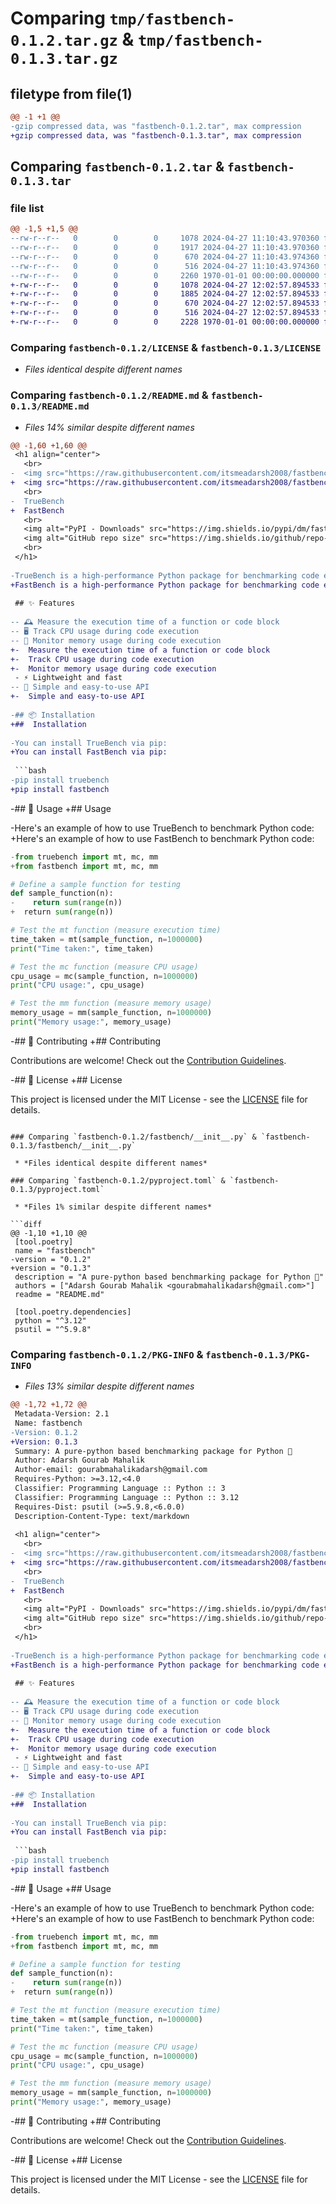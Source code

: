 # Comparing `tmp/fastbench-0.1.2.tar.gz` & `tmp/fastbench-0.1.3.tar.gz`

## filetype from file(1)

```diff
@@ -1 +1 @@
-gzip compressed data, was "fastbench-0.1.2.tar", max compression
+gzip compressed data, was "fastbench-0.1.3.tar", max compression
```

## Comparing `fastbench-0.1.2.tar` & `fastbench-0.1.3.tar`

### file list

```diff
@@ -1,5 +1,5 @@
--rw-r--r--   0        0        0     1078 2024-04-27 11:10:43.970360 fastbench-0.1.2/LICENSE
--rw-r--r--   0        0        0     1917 2024-04-27 11:10:43.970360 fastbench-0.1.2/README.md
--rw-r--r--   0        0        0      670 2024-04-27 11:10:43.974360 fastbench-0.1.2/fastbench/__init__.py
--rw-r--r--   0        0        0      516 2024-04-27 11:10:43.974360 fastbench-0.1.2/pyproject.toml
--rw-r--r--   0        0        0     2260 1970-01-01 00:00:00.000000 fastbench-0.1.2/PKG-INFO
+-rw-r--r--   0        0        0     1078 2024-04-27 12:02:57.894533 fastbench-0.1.3/LICENSE
+-rw-r--r--   0        0        0     1885 2024-04-27 12:02:57.894533 fastbench-0.1.3/README.md
+-rw-r--r--   0        0        0      670 2024-04-27 12:02:57.894533 fastbench-0.1.3/fastbench/__init__.py
+-rw-r--r--   0        0        0      516 2024-04-27 12:02:57.894533 fastbench-0.1.3/pyproject.toml
+-rw-r--r--   0        0        0     2228 1970-01-01 00:00:00.000000 fastbench-0.1.3/PKG-INFO
```

### Comparing `fastbench-0.1.2/LICENSE` & `fastbench-0.1.3/LICENSE`

 * *Files identical despite different names*

### Comparing `fastbench-0.1.2/README.md` & `fastbench-0.1.3/README.md`

 * *Files 14% similar despite different names*

```diff
@@ -1,60 +1,60 @@
 <h1 align="center">
   <br>
-  <img src="https://raw.githubusercontent.com/itsmeadarsh2008/fastbench/main/truebench.svg" width="200" height="200">
+  <img src="https://raw.githubusercontent.com/itsmeadarsh2008/fastbench/main/fastbench.svg" width="200" height="200">
   <br>
-  TrueBench
+  FastBench
   <br>
   <img alt="PyPI - Downloads" src="https://img.shields.io/pypi/dm/fastbench">
   <img alt="GitHub repo size" src="https://img.shields.io/github/repo-size/itsmeadarsh2008/fastbench">
   <br>
 </h1>
 
-TrueBench is a high-performance Python package for benchmarking code execution time, CPU usage, and memory usage. It's implemented in Python for simplicity and provides a simple API for measuring the performance of your Python code.
+FastBench is a high-performance Python package for benchmarking code execution time, CPU usage, and memory usage. It's implemented in Python for simplicity and provides a simple API for measuring the performance of your Python code.
 
 ## ✨ Features
 
-- 🕰️ Measure the execution time of a function or code block
-- 🖥️ Track CPU usage during code execution
-- 💾 Monitor memory usage during code execution
+- ️ Measure the execution time of a function or code block
+- ️ Track CPU usage during code execution
+-  Monitor memory usage during code execution
 - ⚡ Lightweight and fast
-- 🤏 Simple and easy-to-use API
+-  Simple and easy-to-use API
 
-## 📦 Installation
+##  Installation
 
-You can install TrueBench via pip:
+You can install FastBench via pip:
 
 ```bash
-pip install truebench
+pip install fastbench
 ```
 
-## 🔧 Usage
+##  Usage
 
-Here's an example of how to use TrueBench to benchmark Python code:
+Here's an example of how to use FastBench to benchmark Python code:
 
 ```python
-from truebench import mt, mc, mm
+from fastbench import mt, mc, mm
 
 # Define a sample function for testing
 def sample_function(n):
-    return sum(range(n))
+  return sum(range(n))
 
 # Test the mt function (measure execution time)
 time_taken = mt(sample_function, n=1000000)
 print("Time taken:", time_taken)
 
 # Test the mc function (measure CPU usage)
 cpu_usage = mc(sample_function, n=1000000)
 print("CPU usage:", cpu_usage)
 
 # Test the mm function (measure memory usage)
 memory_usage = mm(sample_function, n=1000000)
 print("Memory usage:", memory_usage)
 ```
 
-## 🤝 Contributing
+##  Contributing
 
 Contributions are welcome! Check out the [Contribution Guidelines](https://github.com/itsmeadarsh2008/fastbench/blob/main/CONTRIBUTING.md).
 
-## 📄 License
+##  License
 
 This project is licensed under the MIT License - see the [LICENSE](https://github.com/itsmeadarsh2008/fastbench?tab=MIT-1-ov-file) file for details.
```

### Comparing `fastbench-0.1.2/fastbench/__init__.py` & `fastbench-0.1.3/fastbench/__init__.py`

 * *Files identical despite different names*

### Comparing `fastbench-0.1.2/pyproject.toml` & `fastbench-0.1.3/pyproject.toml`

 * *Files 1% similar despite different names*

```diff
@@ -1,10 +1,10 @@
 [tool.poetry]
 name = "fastbench"
-version = "0.1.2"
+version = "0.1.3"
 description = "A pure-python based benchmarking package for Python 🤪"
 authors = ["Adarsh Gourab Mahalik <gourabmahalikadarsh@gmail.com>"]
 readme = "README.md"
 
 [tool.poetry.dependencies]
 python = "^3.12"
 psutil = "^5.9.8"
```

### Comparing `fastbench-0.1.2/PKG-INFO` & `fastbench-0.1.3/PKG-INFO`

 * *Files 13% similar despite different names*

```diff
@@ -1,72 +1,72 @@
 Metadata-Version: 2.1
 Name: fastbench
-Version: 0.1.2
+Version: 0.1.3
 Summary: A pure-python based benchmarking package for Python 🤪
 Author: Adarsh Gourab Mahalik
 Author-email: gourabmahalikadarsh@gmail.com
 Requires-Python: >=3.12,<4.0
 Classifier: Programming Language :: Python :: 3
 Classifier: Programming Language :: Python :: 3.12
 Requires-Dist: psutil (>=5.9.8,<6.0.0)
 Description-Content-Type: text/markdown
 
 <h1 align="center">
   <br>
-  <img src="https://raw.githubusercontent.com/itsmeadarsh2008/fastbench/main/truebench.svg" width="200" height="200">
+  <img src="https://raw.githubusercontent.com/itsmeadarsh2008/fastbench/main/fastbench.svg" width="200" height="200">
   <br>
-  TrueBench
+  FastBench
   <br>
   <img alt="PyPI - Downloads" src="https://img.shields.io/pypi/dm/fastbench">
   <img alt="GitHub repo size" src="https://img.shields.io/github/repo-size/itsmeadarsh2008/fastbench">
   <br>
 </h1>
 
-TrueBench is a high-performance Python package for benchmarking code execution time, CPU usage, and memory usage. It's implemented in Python for simplicity and provides a simple API for measuring the performance of your Python code.
+FastBench is a high-performance Python package for benchmarking code execution time, CPU usage, and memory usage. It's implemented in Python for simplicity and provides a simple API for measuring the performance of your Python code.
 
 ## ✨ Features
 
-- 🕰️ Measure the execution time of a function or code block
-- 🖥️ Track CPU usage during code execution
-- 💾 Monitor memory usage during code execution
+- ️ Measure the execution time of a function or code block
+- ️ Track CPU usage during code execution
+-  Monitor memory usage during code execution
 - ⚡ Lightweight and fast
-- 🤏 Simple and easy-to-use API
+-  Simple and easy-to-use API
 
-## 📦 Installation
+##  Installation
 
-You can install TrueBench via pip:
+You can install FastBench via pip:
 
 ```bash
-pip install truebench
+pip install fastbench
 ```
 
-## 🔧 Usage
+##  Usage
 
-Here's an example of how to use TrueBench to benchmark Python code:
+Here's an example of how to use FastBench to benchmark Python code:
 
 ```python
-from truebench import mt, mc, mm
+from fastbench import mt, mc, mm
 
 # Define a sample function for testing
 def sample_function(n):
-    return sum(range(n))
+  return sum(range(n))
 
 # Test the mt function (measure execution time)
 time_taken = mt(sample_function, n=1000000)
 print("Time taken:", time_taken)
 
 # Test the mc function (measure CPU usage)
 cpu_usage = mc(sample_function, n=1000000)
 print("CPU usage:", cpu_usage)
 
 # Test the mm function (measure memory usage)
 memory_usage = mm(sample_function, n=1000000)
 print("Memory usage:", memory_usage)
 ```
 
-## 🤝 Contributing
+##  Contributing
 
 Contributions are welcome! Check out the [Contribution Guidelines](https://github.com/itsmeadarsh2008/fastbench/blob/main/CONTRIBUTING.md).
 
-## 📄 License
+##  License
 
 This project is licensed under the MIT License - see the [LICENSE](https://github.com/itsmeadarsh2008/fastbench?tab=MIT-1-ov-file) file for details.
```

